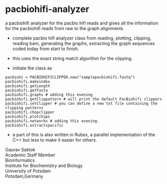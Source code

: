 # pacbiohifi-analyzer
a pacbiohifi analyzer for the pacbio hifi reads and gives all the information for the pacbiohifi reads from raw to the graph alignments

- complete pacbio hifi analyzer class from reading, plotting, clipping, reading bam, generating the graphs, extracting the graph sequences coded today from start to finish.

- this uses the exact string match algorithm for the clipping. 

- initiate the class as 
```
pacbiohi = PACBIOHIFICLIPPER.new("samplepacbiohifi.fastq")
pacbiohifi.makeindex
pacbiohifi.getLength
pacbiohifi.getFasta
pacbiohifi.graphs # adding this evening 
pacbiohifi.getClippattern # will print the default PacBiohifi clippers
pacbiohifi.setClipper # you can define a new txt file containing the clipping patterns
pacbiohifi.chopclipper
pacbiohifi.plotchips
pacbiohifi.networkx # adding this evening.
pacbiohifi.extractspecific
```
- a part of this is also written in Rubex, a parallel implementation of the C++ but less to make it easier for others. 

Gaurav Sablok \
Academic Staff Member \
Bioinformatics \
Institute for Biochemistry and Biology \
University of Potsdam \
Potsdam,Germany


